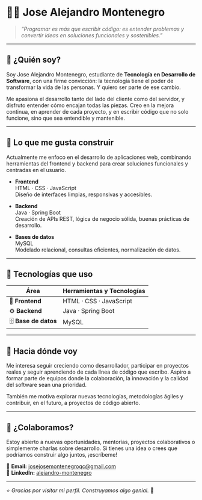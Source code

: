 # 👨‍💻 Jose Alejandro Montenegro

> _“Programar es más que escribir código: es entender problemas y convertir ideas en soluciones funcionales y sostenibles.”_

---

## 🧩 ¿Quién soy?

Soy Jose Alejandro Montenegro, estudiante de **Tecnología en Desarrollo de Software**, con una firme convicción: la tecnología tiene el poder de transformar la vida de las personas. Y quiero ser parte de ese cambio.

Me apasiona el desarrollo tanto del lado del cliente como del servidor, y disfruto entender cómo encajan todas las piezas. Creo en la mejora continua, en aprender de cada proyecto, y en escribir código que no solo funcione, sino que sea entendible y mantenible.

---

## 🧠 Lo que me gusta construir

Actualmente me enfoco en el desarrollo de aplicaciones web, combinando herramientas del frontend y backend para crear soluciones funcionales y centradas en el usuario.

- **Frontend**  
  HTML · CSS · JavaScript  
  Diseño de interfaces limpias, responsivas y accesibles.  

- **Backend**  
  Java · Spring Boot  
  Creación de APIs REST, lógica de negocio sólida, buenas prácticas de desarrollo.  

- **Bases de datos**  
  MySQL  
  Modelado relacional, consultas eficientes, normalización de datos.  

---

## 🧰 Tecnologías que uso

| Área              | Herramientas y Tecnologías                        |
|-------------------|---------------------------------------------------|
| 🎨 **Frontend**     | HTML · CSS · JavaScript                          |
| ⚙️ **Backend**      | Java · Spring Boot                               |
| 🗄️ **Base de datos**| MySQL                                            |

---

## 🚀 Hacia dónde voy

Me interesa seguir creciendo como desarrollador, participar en proyectos reales y seguir aprendiendo de cada línea de código que escribo. Aspiro a formar parte de equipos donde la colaboración, la innovación y la calidad del software sean una prioridad.

También me motiva explorar nuevas tecnologías, metodologías ágiles y contribuir, en el futuro, a proyectos de código abierto.

---

## 🤝 ¿Colaboramos?

Estoy abierto a nuevas oportunidades, mentorías, proyectos colaborativos o simplemente charlas sobre desarrollo. Si tienes una idea o crees que podríamos construir algo juntos, ¡escríbeme!

📩 **Email:** [josejosemontenegroqc@gmail.com](mailto:josejosemontenegroqc@gmail.com)  
🔗 **LinkedIn:** [alejandro-montenegro](https://www.linkedin.com/in/alejandro-montenegro-77485631a/)

---

⭐ *Gracias por visitar mi perfil. Construyamos algo genial.* 🚀

    
